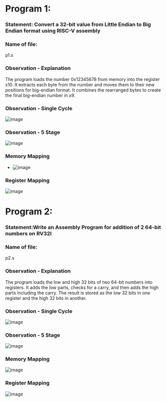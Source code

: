 # Program 1: 
### Statement: Convert a 32-bit value from Little Endian to Big Endian format using RISC-V assembly

### Name of file:
p1.s

### Observation - Explanation
The program loads the number 0x12345678 from memory into the register x10.
It extracts each byte from the number and moves them to their new positions for big-endian format.
It combines the rearranged bytes to create the final big-endian number in x9.


### Observation - Single Cycle
![image](https://github.com/user-attachments/assets/3cd22d24-7fb8-46b0-b73e-d8b0d426c5f3)


### Observation - 5 Stage
![image](https://github.com/user-attachments/assets/1db3acd0-02d1-4dc3-881f-7c0c039b7e02)


### Memory Mapping

- ![image](https://github.com/user-attachments/assets/b13122ab-8cc8-4ab8-87d2-5ce814eccb9b)
  

### Register Mapping
![image](https://github.com/user-attachments/assets/be97ad7a-f178-4abe-acba-530a440909e3)

 





# Program 2: 
### Statement:Write an Assembly Program for addition of 2 64-bit numbers on RV32I

### Name of file:
p2.s

### Observation - Explanation
The program loads the low and high 32 bits of two 64-bit numbers into registers.
It adds the low parts, checks for a carry, and then adds the high parts including the carry.
The result is stored as the low 32 bits in one register and the high 32 bits in another.

### Observation - Single Cycle
![image](https://github.com/user-attachments/assets/66ecf933-7f0e-4325-85f6-39beedd0dad1)


### Observation - 5 Stage
 ![image](https://github.com/user-attachments/assets/1446e664-bd7c-49a1-bf36-f73f13a6ef9d)


### Memory Mapping
![image](https://github.com/user-attachments/assets/36677c84-01b2-44d3-a322-cd3b447424dd)


### Register Mapping
![image](https://github.com/user-attachments/assets/a52b5849-b0f0-45a1-a8f0-7da660e2c312)







